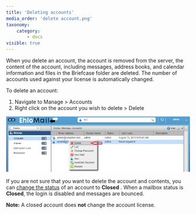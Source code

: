 ```yaml
---
title: 'Deleting accounts'
media_order: 'delete account.png'
taxonomy:
    category:
        - docs
visible: true
---
```


When you delete an account, the account is removed from the server, the content of the account, including messages, address books, and calendar information and files in the Briefcase folder are deleted. The number of accounts used against your license is automatically changed.

To delete an account:
1. Navigate to Manage > Accounts 
2. Right click on the account you wish to delete > Delete

![](delete%20account.png)

If you are not sure that you want to delete the account and contents, you can [change the status](/ehlomail-admin-articles/ehlomail-administration-console/managing-email-addresses/changing-account-status) of an account to **Closed** . When a mailbox status is **Closed**, the login is disabled and messages are bounced. 

**Note:** A closed account does **not** change the account license.